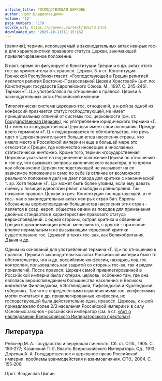 ```yaml
---
article_title: ГОСПОДСТВУЮЩАЯ ЦЕРКОВЬ
author: Прот.ВладиславЦыпин
volume: '12'
page_numbers: '179'
source_url: https://pravenc.ru/text/166343.html
downloaded_at: '2025-10-13T11:15:16Z'
---
```


[религия], термин, используемый в законодательных актах нек-рых гос-в для характеристики правового статуса Церкви, занимающей привилегированное положение.

В наст. время он фигурирует в Конституции Греции и в др. актах этого гос-ва применительно к правосл. Церкви. 3-я ст. Конституции Греческой Республики гласит: «Господствующей в Греции религией является религия Восточно-Православной Церкви Христовой» (цит. по: Конституции государств Европейского Союза. М., 1997. С. 245-246). Термин «Г. Ц.» употреблялся по отношению к правосл. Церкви в законодательных актах Российской империи.

Типологически система церковно-гос. отношений, в к-рой за одной из конфессий признается статус господствующей, не имеет принципиальных отличий от системы гос. церковности (см. ст. [Государственная Церковь](<https://pravenc.ru/text/Государственная Церковь.html>)), но употребление юридического термина «Г. Ц.» вместо «государственная Церковь» имеет свои основания. Прежде всего термином «Г. Ц.» подчеркивается то обстоятельство, что речь идет о Церкви значительного большинства населения страны, что имело место в Российской империи и еще в большей мере это относится к Греции, где количество иноверцев и инославных статистически ничтожно. Кроме того, термин «государственная Церковь» указывает на подчиненное положение Церкви по отношению к гос-ву, что вызывает вопросы канонического характера, в то время как обозначение Церкви господствующей не указывает на ее зависимое положение и само по себе (в отличие от возможного реального положения дел) не дает повода для критики с канонической т. зр. Хотя термин «Г. Ц.» может быть более уязвим, если ему давать оценку с позиций идеологии религ. свободы и равноправия. Так, название правосл. Церкви в греч. Конституции господствующей, а не гос.- как в законодательных актах нек-рых стран Зап. Европы обозначены вероисповедания большинства населения этих стран - является в совр. европ. обществе одним из поводов для применения двойных стандартов в характеристике правового статуса вероисповеданий: с одной стороны, острая критика и обвинения Греции в дискриминации религ. меньшинств, с другой - признание вполне нормальным и не вызывающим серьезной критики существование гос. Церквей в таких гос-вах, как Великобритания, Дания и др.

Одним из оснований для употребления термина «Г. Ц.» по отношению к правосл. Церкви в законодательных актах Российской империи было то обстоятельство, что и др. российские конфессии, находясь под гос. контролем, пользовались как защитой со стороны гос-ва, так и рядом привилегий. После правосл. Церкви самой привилегированной в Российской империи была лютеран. церковь, особенно там, где она являлась вероисповеданием большинства населения: в Великом княжестве Финляндском, в Эстляндской, Лифляндской и Курляндской губерниях. Так что с определенными ограничениями гос. конфессиями могли считаться и др. привилегированные конфессии, но господствующей была действительно одна, правосл. Церковь, к к-рой принадлежало более 2/3 населения Российской империи и в силу Основных законов - российский император (см. в ст. [«Акт о наследовании Всероссийского Императорского престола»](<https://pravenc.ru/text/ Акт о наследовании Всероссийского Императорского престола .html>)).

## Литература

Рейснер М. А. Государство и верующая личность: Сб. ст. СПб., 1905. С. 156-277; Казанский П. Е. Власть Всероссийского Императора. Од., 1913; Дорская А. А. Государственное и церковное право Российской империи: проблемы взаимодействия и взаимовлияния. СПб., 2004. С. 155-206.

Прот.  Владислав   Цыпин
